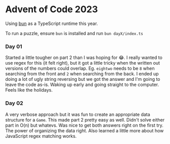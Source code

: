 # Advent of Code 2023

Using [bun](https://bun.sh/) as a TypeScript runtime this year.

To run a puzzle, ensure `bun` is installed and run `bun dayX/index.ts`

### Day 01

Started a little tougher on part 2 than I was hoping for 😂. I really wanted to use regex for this (it felt right), but it got a little tricky when the written out versions of the numbers could overlap. Eg. `eightwo` needs to be `8` when searching from the front and `2` when searching from the back. I ended up doing a lot of ugly string reversing but we got the answer and I'm going to leave the code as-is. Waking up early and going straight to the computer. Feels like the holidays.

### Day 02

A very verbose approach but it was fun to create an appropriate data structure for a `Game`. This made part 2 pretty easy as well. Didn't solve either part in O(n) but whatevs. Was nice to get both answers right on the first try. The power of organizing the data right. Also learned a little more about how JavaScript regex matching works.
